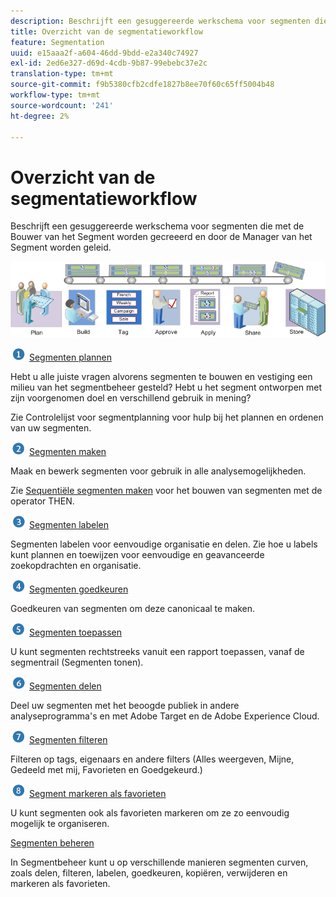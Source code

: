 ```yaml
---
description: Beschrijft een gesuggereerde werkschema voor segmenten die met de Bouwer van het Segment worden gecreeerd en door de Manager van het Segment worden geleid.
title: Overzicht van de segmentatieworkflow
feature: Segmentation
uuid: e15aaa2f-a604-46dd-9bdd-e2a340c74927
exl-id: 2ed6e327-d69d-4cdb-9b87-99ebebc37e2c
translation-type: tm+mt
source-git-commit: f9b5380cfb2cdfe1827b8ee70f60c65ff5004b48
workflow-type: tm+mt
source-wordcount: '241'
ht-degree: 2%

---
```


# Overzicht van de segmentatieworkflow

Beschrijft een gesuggereerde werkschema voor segmenten die met de Bouwer van het Segment worden gecreeerd en door de Manager van het Segment worden geleid.

<!-- 

seg_workflow.xml

 -->

![](assets/seg_workflow.png)


![](assets/step1_icon.png) [ Segmenten plannen](/help/components/segmentation/segmentation-workflow/seg-plan.md)

Hebt u alle juiste vragen alvorens segmenten te bouwen en vestiging een milieu van het segmentbeheer gesteld? Hebt u het segment ontworpen met zijn voorgenomen doel en verschillend gebruik in mening?

Zie Controlelijst voor segmentplanning voor hulp bij het plannen en ordenen van uw segmenten.

![](assets/step2_icon.png) [Segmenten maken](/help/components/segmentation/segmentation-workflow/seg-build.md)

Maak en bewerk segmenten voor gebruik in alle analysemogelijkheden.

Zie [Sequentiële segmenten maken](/help/components/segmentation/segmentation-workflow/seg-sequential-build.md) voor het bouwen van segmenten met de operator THEN.

![](assets/step3_icon.png) [ Segmenten labelen](/help/components/segmentation/segmentation-workflow/seg-tag.md)

Segmenten labelen voor eenvoudige organisatie en delen. Zie hoe u labels kunt plannen en toewijzen voor eenvoudige en geavanceerde zoekopdrachten en organisatie.

![](assets/step4_icon.png) [ Segmenten goedkeuren](/help/components/segmentation/segmentation-workflow/seg-approve.md)

Goedkeuren van segmenten om deze canonicaal te maken.

![](assets/step5_icon.png) [ Segmenten toepassen](/help/components/segmentation/segmentation-workflow/t-seg-apply.md)

U kunt segmenten rechtstreeks vanuit een rapport toepassen, vanaf de segmentrail (Segmenten tonen).

![](assets/step6_icon.png) [ Segmenten delen](/help/components/segmentation/segmentation-workflow/t-seg-share.md)

Deel uw segmenten met het beoogde publiek in andere analyseprogramma&#39;s en met Adobe Target en de Adobe Experience Cloud.

![](assets/step7_icon.png) [ Segmenten filteren](/help/components/segmentation/segmentation-workflow/t-seg-filter.md)

Filteren op tags, eigenaars en andere filters (Alles weergeven, Mijne, Gedeeld met mij, Favorieten en Goedgekeurd.)

![](assets/step8_icon.png) [ Segment markeren als favorieten](/help/components/segmentation/segmentation-workflow/t-seg-favorite.md)

U kunt segmenten ook als favorieten markeren om ze zo eenvoudig mogelijk te organiseren.

[Segmenten beheren](/help/components/segmentation/segmentation-workflow/seg-manage.md)

In Segmentbeheer kunt u op verschillende manieren segmenten curven, zoals delen, filteren, labelen, goedkeuren, kopiëren, verwijderen en markeren als favorieten.
